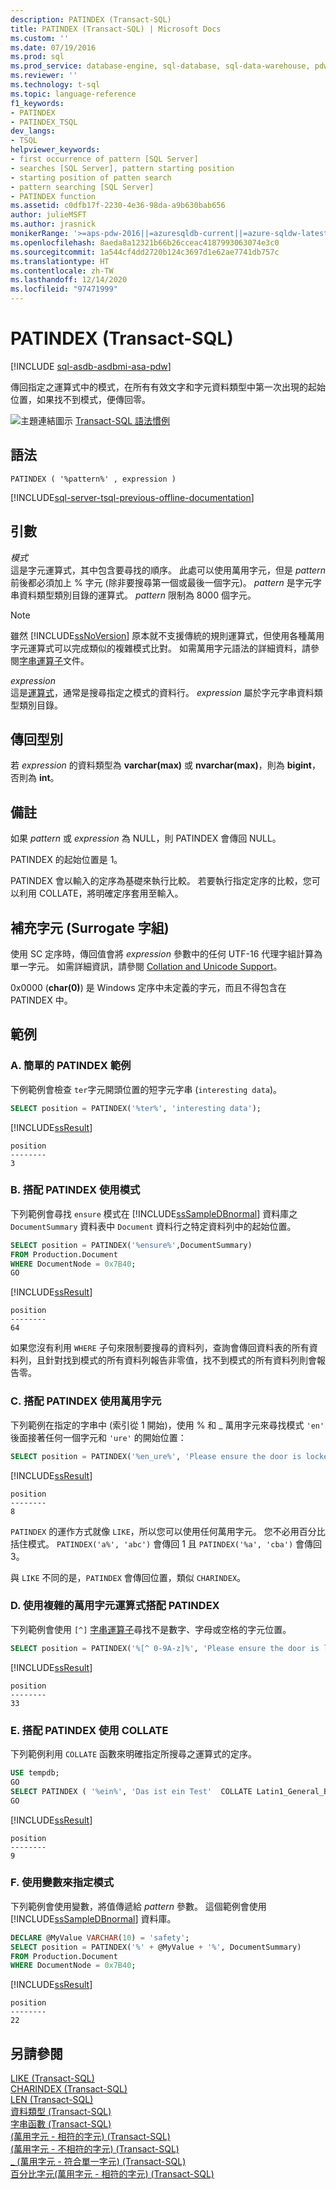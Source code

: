 ```yaml
---
description: PATINDEX (Transact-SQL)
title: PATINDEX (Transact-SQL) | Microsoft Docs
ms.custom: ''
ms.date: 07/19/2016
ms.prod: sql
ms.prod_service: database-engine, sql-database, sql-data-warehouse, pdw
ms.reviewer: ''
ms.technology: t-sql
ms.topic: language-reference
f1_keywords:
- PATINDEX
- PATINDEX_TSQL
dev_langs:
- TSQL
helpviewer_keywords:
- first occurrence of pattern [SQL Server]
- searches [SQL Server], pattern starting position
- starting position of patten search
- pattern searching [SQL Server]
- PATINDEX function
ms.assetid: c0dfb17f-2230-4e36-98da-a9b630bab656
author: julieMSFT
ms.author: jrasnick
monikerRange: '>=aps-pdw-2016||=azuresqldb-current||=azure-sqldw-latest||>=sql-server-2016||>=sql-server-linux-2017||=azuresqldb-mi-current'
ms.openlocfilehash: 8aeda8a12321b66b26cceac4187993063074e3c0
ms.sourcegitcommit: 1a544cf4dd2720b124c3697d1e62ae7741db757c
ms.translationtype: HT
ms.contentlocale: zh-TW
ms.lasthandoff: 12/14/2020
ms.locfileid: "97471999"
---
```

# <a name="patindex-transact-sql"></a>PATINDEX (Transact-SQL)
[!INCLUDE [sql-asdb-asdbmi-asa-pdw](../../includes/applies-to-version/sql-asdb-asdbmi-asa-pdw.md)]

  傳回指定之運算式中的模式，在所有有效文字和字元資料類型中第一次出現的起始位置，如果找不到模式，便傳回零。  
  
 ![主題連結圖示](../../database-engine/configure-windows/media/topic-link.gif "主題連結圖示") [Transact-SQL 語法慣例](../../t-sql/language-elements/transact-sql-syntax-conventions-transact-sql.md)  
  
## <a name="syntax"></a>語法  
  
```  
PATINDEX ( '%pattern%' , expression )  
```  
  
[!INCLUDE[sql-server-tsql-previous-offline-documentation](../../includes/sql-server-tsql-previous-offline-documentation.md)]

## <a name="arguments"></a>引數
 *模式*  
 這是字元運算式，其中包含要尋找的順序。 此處可以使用萬用字元，但是 *pattern* 前後都必須加上 % 字元 (除非要搜尋第一個或最後一個字元)。 *pattern* 是字元字串資料類型類別目錄的運算式。 *pattern* 限制為 8000 個字元。

 > [!NOTE]
 > 雖然 [!INCLUDE[ssNoVersion](../../includes/ssnoversion-md.md)] 原本就不支援傳統的規則運算式，但使用各種萬用字元運算式可以完成類似的複雜模式比對。 如需萬用字元語法的詳細資料，請參閱[字串運算子](../../t-sql/language-elements/string-operators-transact-sql.md)文件。
  
 *expression*  
 這是[運算式](../../t-sql/language-elements/expressions-transact-sql.md)，通常是搜尋指定之模式的資料行。 *expression* 屬於字元字串資料類型類別目錄。  
  
## <a name="return-types"></a>傳回型別  
若 *expression* 的資料類型為 **varchar(max)** 或 **nvarchar(max)**，則為 **bigint**，否則為 **int**。  
  
## <a name="remarks"></a>備註  
如果 *pattern* 或 *expression* 為 NULL，則 PATINDEX 會傳回 NULL。  
 
PATINDEX 的起始位置是 1。
 
PATINDEX 會以輸入的定序為基礎來執行比較。 若要執行指定定序的比較，您可以利用 COLLATE，將明確定序套用至輸入。  
  
## <a name="supplementary-characters-surrogate-pairs"></a>補充字元 (Surrogate 字組)  
使用 SC 定序時，傳回值會將 *expression* 參數中的任何 UTF-16 代理字組計算為單一字元。 如需詳細資訊，請參閱 [Collation and Unicode Support](../../relational-databases/collations/collation-and-unicode-support.md)。  
  
0x0000 (**char(0)**) 是 Windows 定序中未定義的字元，而且不得包含在 PATINDEX 中。  
  
## <a name="examples"></a>範例  
  
### <a name="a-simple-patindex-example"></a>A. 簡單的 PATINDEX 範例  
 下例範例會檢查 `ter`字元開頭位置的短字元字串 (`interesting data`)。  
  
```sql  
SELECT position = PATINDEX('%ter%', 'interesting data');  
```  
  
[!INCLUDE[ssResult](../../includes/ssresult-md.md)]  

```
position
--------
3
```
  
### <a name="b-using-a-pattern-with-patindex"></a>B. 搭配 PATINDEX 使用模式  
下列範例會尋找 `ensure` 模式在 [!INCLUDE[ssSampleDBnormal](../../includes/sssampledbnormal-md.md)] 資料庫之 `DocumentSummary` 資料表中 `Document` 資料行之特定資料列中的起始位置。  
  
```sql  
SELECT position = PATINDEX('%ensure%',DocumentSummary)  
FROM Production.Document  
WHERE DocumentNode = 0x7B40;  
GO   
```  
  
[!INCLUDE[ssResult](../../includes/ssresult-md.md)]  
  
```
position
--------  
64  
```  
  
如果您沒有利用 `WHERE` 子句來限制要搜尋的資料列，查詢會傳回資料表的所有資料列，且針對找到模式的所有資料列報告非零值，找不到模式的所有資料列則會報告零。  
  
### <a name="c-using-wildcard-characters-with-patindex"></a>C. 搭配 PATINDEX 使用萬用字元  
 下列範例在指定的字串中 (索引從 1 開始)，使用 % 和 _ 萬用字元來尋找模式 `'en'` 後面接著任何一個字元和 `'ure'` 的開始位置：  
  
```sql  
SELECT position = PATINDEX('%en_ure%', 'Please ensure the door is locked!');  
```  
  
[!INCLUDE[ssResult](../../includes/ssresult-md.md)]  
  
```
position
--------  
8  
```  
  
`PATINDEX` 的運作方式就像 `LIKE`，所以您可以使用任何萬用字元。 您不必用百分比括住模式。 `PATINDEX('a%', 'abc')` 會傳回 1 且 `PATINDEX('%a', 'cba')` 會傳回 3。  
  
 與 `LIKE` 不同的是，`PATINDEX` 會傳回位置，類似 `CHARINDEX`。  

### <a name="d-using-complex-wildcard-expressions-with-patindex"></a>D. 使用複雜的萬用字元運算式搭配 PATINDEX 
下列範例會使用 `[^]` [字串運算子](../../t-sql/language-elements/wildcard-character-s-not-to-match-transact-sql.md)尋找不是數字、字母或空格的字元位置。

```sql
SELECT position = PATINDEX('%[^ 0-9A-z]%', 'Please ensure the door is locked!'); 
```
[!INCLUDE[ssResult](../../includes/ssresult-md.md)]  

```
position
--------
33
```

### <a name="e-using-collate-with-patindex"></a>E. 搭配 PATINDEX 使用 COLLATE  
 下列範例利用 `COLLATE` 函數來明確指定所搜尋之運算式的定序。  
  
```sql  
USE tempdb;  
GO  
SELECT PATINDEX ( '%ein%', 'Das ist ein Test'  COLLATE Latin1_General_BIN) ;  
GO  
```  
[!INCLUDE[ssResult](../../includes/ssresult-md.md)]  

```
position
--------
9
```

### <a name="f-using-a-variable-to-specify-the-pattern"></a>F. 使用變數來指定模式  
下列範例會使用變數，將值傳遞給 *pattern* 參數。 這個範例會使用 [!INCLUDE[ssSampleDBnormal](../../includes/sssampledbnormal-md.md)] 資料庫。  
  
```sql  
DECLARE @MyValue VARCHAR(10) = 'safety';   
SELECT position = PATINDEX('%' + @MyValue + '%', DocumentSummary)   
FROM Production.Document  
WHERE DocumentNode = 0x7B40;  
```  
  
[!INCLUDE[ssResult](../../includes/ssresult-md.md)]  
  
```
position
--------  
22
```  
  
## <a name="see-also"></a>另請參閱  
 [LIKE &#40;Transact-SQL&#41;](../../t-sql/language-elements/like-transact-sql.md)   
 [CHARINDEX &#40;Transact-SQL&#41;](../../t-sql/functions/charindex-transact-sql.md)  
 [LEN &#40;Transact-SQL&#41;](../../t-sql/functions/len-transact-sql.md)  
 [資料類型 &#40;Transact-SQL&#41;](../../t-sql/data-types/data-types-transact-sql.md)   
 [字串函數 &#40;Transact-SQL&#41;](../../t-sql/functions/string-functions-transact-sql.md)   
 [&#40;萬用字元 - 相符的字元&#41; &#40;Transact-SQL&#41;](../../t-sql/language-elements/wildcard-character-s-to-match-transact-sql.md)   
 [&#40;萬用字元 - 不相符的字元&#41; &#40;Transact-SQL&#41;](../../t-sql/language-elements/wildcard-character-s-not-to-match-transact-sql.md)   
 [_ &#40;萬用字元 - 符合單一字元&#41; &#40;Transact-SQL&#41;](../../t-sql/language-elements/wildcard-match-one-character-transact-sql.md)   
 [百分比字元&#40;萬用字元 - 相符的字元&#41; &#40;Transact-SQL&#41;](../../t-sql/language-elements/percent-character-wildcard-character-s-to-match-transact-sql.md)  
  
  


